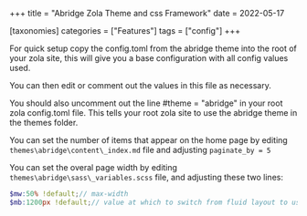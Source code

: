 +++
title = "Abridge Zola Theme and css Framework"
date = 2022-05-17

[taxonomies]
categories = ["Features"]
tags = ["config"]
+++

For quick setup copy the config.toml from the abridge theme into the root of your zola site, this will give you a base configuration with all config values used.
<!-- more -->
You can then edit or comment out the values in this file as necessary.

You should also uncomment out the line #theme = "abridge" in your root zola config.toml file. This tells your root zola site to use the abridge theme in the themes folder.

You can set the number of items that appear on the home page by editing `themes\abridge\content\_index.md` file and adjusting `paginate_by = 5`

You can set the overal page width by editing `themes\abridge\sass\_variables.scss` file, and adjusting these two lines:

```scss
$mw:50% !default;// max-width
$mb:1200px !default;// value at which to switch from fluid layout to using max-width
```
